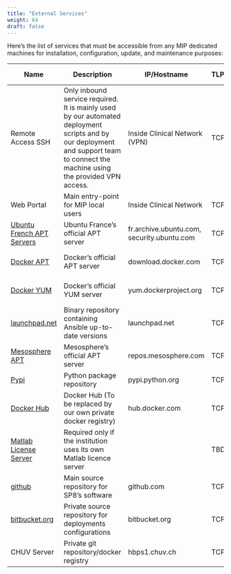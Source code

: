 ```yaml
---
title: "External Services"
weight: 64
draft: false
---
```


Here’s the list of services that must be accessible from any MIP dedicated machines for installation, configuration, update, and maintenance purposes:

| Name | Description | IP/Hostname | TLP>PORT>ALP>IN/OUT | Required by |
|------|-------------|-------------|---------------------|-------------|
| Remote Access SSH | Only inbound service required. It is mainly used by our automated deployment scripts and by our deployment and support team to connect the machine using the provided VPN access. | Inside Clinical Network (VPN)  | TCP>22>SSH>IN       | MIP-Local   |
| Web Portal    | Main entry-point for MIP local users  | Inside Clinical Network        | TCP>80>HTTP>IN      | MIP-Local   |
| [Ubuntu French APT Servers](https://github.com/) | Ubuntu France’s official APT server   | fr.archive.ubuntu.com, security.ubuntu.com | TCP>443>HTTPS>OUT   | MIP-Local on Ubuntu |
| [Docker APT](https://www.docker.com/) | Docker’s official APT server      | download.docker.com    | TCP>443>HTTPS>OUT   | MIP-Local on Ubuntu |
| [Docker YUM](https://www.docker.com/) | Docker’s official YUM server      | yum.dockerproject.org  | TCP>443>HTTPS>OUT   | MIP-Local on RHEL   |
| [launchpad.net](https://launchpad.net/) | Binary repository containing Ansible up-to-date versions  | launchpad.net      | TCP>443>HTTPS>OUT   | MIP-Local   |
| [Mesosphere APT](https://mesosphere.com/) | Mesosphere’s official APT server  | repos.mesosphere.com   | TCP>443>HTTPS>OUT   | MIP-Local on Ubuntu |
| [Pypi](https://pypi.org/) | Python package repository | pypi.python.org    | TCP>443>HTTPS>OUT   | MIP-Local   |
| [Docker Hub](https://hub.docker.com/) | Docker Hub (To be replaced by our own private docker registry)        | hub.docker.com     | TCP>443>HTTPS>OUT   | MIP-Local   |
| [Matlab License Server](https://www.mathworks.com/)     | Required only if the institution uses its own Matlab licence server   |        | TBD     | MIP-Local   |
| [github](https://github.com/) | Main source repository for SP8’s software     | github.com | TCP>443>HTTPS>OUT   | MIP-Local   |
| [bitbucket.org](https://bitbucket.org/) | Private source repository for deployments configurations  | bitbucket.org      | TCP>443>HTTPS>OUT   | MIP-Local   |
| CHUV Server   | Private git repository/docker registry        | hbps1.chuv.ch      | TCP>443>HTTPS>OUT   | MIP-Local   |